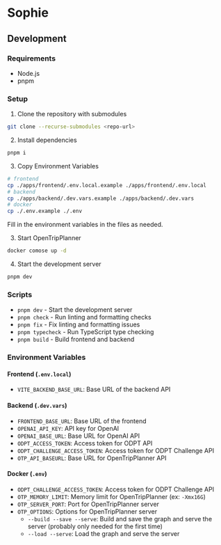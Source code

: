 # Sophie

## Development

### Requirements

- Node.js
- pnpm

### Setup

1. Clone the repository with submodules

```bash
git clone --recurse-submodules <repo-url>
```

2. Install dependencies

```bash
pnpm i
```

3. Copy Environment Variables

```bash
# frontend
cp ./apps/frontend/.env.local.example ./apps/frontend/.env.local
# backend
cp ./apps/backend/.dev.vars.example ./apps/backend/.dev.vars
# docker
cp ./.env.example ./.env
```

Fill in the environment variables in the files as needed.

3. Start OpenTripPlanner

```bash
docker comose up -d
```

4. Start the development server

```bash
pnpm dev
```

### Scripts

- `pnpm dev` - Start the development server
- `pnpm check` - Run linting and formatting checks
- `pnpm fix` - Fix linting and formatting issues
- `pnpm typecheck` - Run TypeScript type checking
- `pnpm build` - Build frontend and backend

### Environment Variables

#### Frontend (`.env.local`)

- `VITE_BACKEND_BASE_URL`: Base URL of the backend API

#### Backend (`.dev.vars`)

- `FRONTEND_BASE_URL`: Base URL of the frontend
- `OPENAI_API_KEY`: API key for OpenAI
- `OPENAI_BASE_URL`: Base URL for OpenAI API
- `ODPT_ACCESS_TOKEN`: Access token for ODPT API
- `ODPT_CHALLENGE_ACCESS_TOKEN`: Access token for ODPT Challenge API
- `OTP_API_BASEURL`: Base URL for OpenTripPlanner API

#### Docker (`.env`)

- `ODPT_CHALLENGE_ACCESS_TOKEN`: Access token for ODPT Challenge API
- `OTP_MEMORY_LIMIT`: Memory limit for OpenTripPlanner (ex: `-Xmx16G`)
- `OTP_SERVER_PORT`: Port for OpenTripPlanner server
- `OTP_OPTIONS`: Options for OpenTripPlanner server
  - `--build --save --serve`: Build and save the graph and serve the server (probably only needed for the first time)
  - `--load --serve`: Load the graph and serve the server
